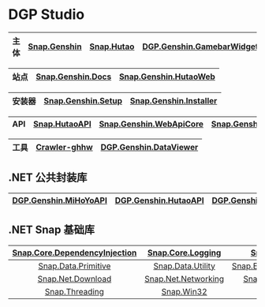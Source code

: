 # DGP Studio

|主体|[Snap.Genshin](https://github.com/DGP-Studio/Snap.Genshin)|[Snap.Hutao](https://github.com/DGP-Studio/Snap.Hutao)|[DGP.Genshin.GamebarWidget](https://github.com/DGP-Studio/DGP.Genshin.GamebarWidget)|
|-|-|-|-|

|站点|[Snap.Genshin.Docs](https://github.com/DGP-Studio/Snap.Genshin.Docs)|[Snap.Genshin.HutaoWeb](https://github.com/DGP-Studio/Snap.Genshin.HutaoWeb)|
|-|-|-|

|安装器|[Snap.Genshin.Setup](https://github.com/DGP-Studio/Snap.Genshin.Setup)|[Snap.Genshin.Installer](https://github.com/DGP-Studio/Snap.Genshin.Installer)|
|-|-|-|

|API|[Snap.HutaoAPI](https://github.com/DGP-Studio/Snap.HutaoAPI)|[Snap.Genshin.WebApiCore](https://github.com/DGP-Studio/Snap.Genshin.WebApiCore)|[Snap.Genshin.WebAPI](https://github.com/DGP-Studio/Snap.Genshin.WebAPI)|[Snap.Genshin.PatchAPI](https://github.com/DGP-Studio/Snap.Genshin.PatchAPI)|
|-|-|-|-|-|

|工具|[Crawler-ghhw](https://github.com/DGP-Studio/Crawler-ghhw)|[DGP.Genshin.DataViewer](https://github.com/DGP-Studio/DGP.Genshin.DataViewer)|
|-|-|-|

## .NET 公共封装库

|[DGP.Genshin.MiHoYoAPI](https://github.com/DGP-Studio/DGP.Genshin.MiHoYoAPI)|[DGP.Genshin.HutaoAPI](https://github.com/DGP-Studio/DGP.Genshin.HutaoAPI)|[DGP.Genshin.FPSUnlocking](https://github.com/DGP-Studio/DGP.Genshin.FPSUnlocking)|
|-|-|-|

## .NET Snap 基础库

|[Snap.Core.DependencyInjection](https://github.com/DGP-Studio/Snap.Core.DependencyInjection)|[Snap.Core.Logging](https://github.com/DGP-Studio/Snap.Core.Logging)|[Snap.Core.Mvvm](https://github.com/DGP-Studio/Snap.Core.Mvvm)|[Snap.Data.Json](https://github.com/DGP-Studio/Snap.Data.Json)|
|:-:|:-:|:-:|:-:|
|[Snap.Data.Primitive](https://github.com/DGP-Studio/Snap.Data.Primitive)|[Snap.Data.Utility](https://github.com/DGP-Studio/Snap.Data.Utility)|[Snap.Extension.Enumerable](https://github.com/DGP-Studio/Snap.Extension.Enumerable)|[Snap.Net.Afdian](https://github.com/DGP-Studio/Snap.Net.Download)|
|[Snap.Net.Download](https://github.com/DGP-Studio/Snap.Net.Download)|[Snap.Net.Networking](https://github.com/DGP-Studio/Snap.Net.Networking)|[Snap.Net.QueryString](https://github.com/DGP-Studio/Snap.Net.QueryString)|[Snap.Reflection](https://github.com/DGP-Studio/Snap.Reflection)|
|[Snap.Threading](https://github.com/DGP-Studio/Snap.Threading)|[Snap.Win32](https://github.com/DGP-Studio/Snap.Win32)|
